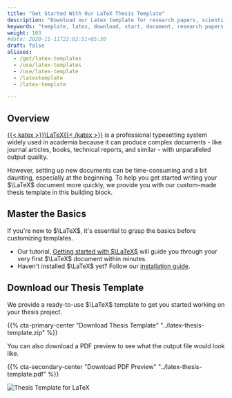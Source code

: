 ```yaml
---
title: "Get Started With Our LaTeX Thesis Template"
description: "Download our Latex template for research papers, scientific papers, and more. Get started with the LaTeX template and start writing your thesis"
keywords: "template, latex, download, start, document, research papers, scientific papers, thesis, example, lay-out, paper, academic, scientific"
weight: 103
#date: 2020-11-11T22:02:51+05:30
draft: false
aliases:
  - /get/latex-templates
  - /use/latex-templates
  - /use/latex-template
  - /latextemplate
  - /latex-template

---
```


## Overview

[{{< katex >}}\LaTeX{{< /katex >}}](https://www.latex-project.org) is a professional typesetting system widely used in academia because it can produce complex documents - like journal articles, books, technical reports, and similar - with unparalleled output quality.

However, setting up new documents can be time-consuming and a bit daunting, especially at the beginning. To help you get started writing your $\LaTeX$ document more quickly, we provide you with our custom-made thesis template in this building block. 

## Master the Basics

If you're new to $\LaTeX$, it's essential to grasp the basics before customizing templates. 
- Our tutorial, [Getting started with $\LaTeX$](/learn/latex) will guide you through your very first $\LaTeX$ document within minutes.
- Haven't installed $\LaTeX$ yet? Follow our [installation guide](/get/latex).

## Download our Thesis Template

We provide a ready-to-use $\LaTeX$ template to get you started working on your thesis project.

{{% cta-primary-center "Download Thesis Template" "../latex-thesis-template.zip" %}}

You can also download a PDF preview to see what the output file would look like.

{{% cta-secondary-center "Download PDF Preview" "../latex-thesis-template.pdf" %}}

![Thesis Template for LaTeX](../img/latex-thesis-template.png)
